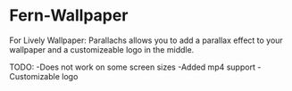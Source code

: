 # Fern-Wallpaper
For Lively Wallpaper:
Parallachs allows you to add a parallax effect to your wallpaper and a customizeable logo in the middle.

TODO:
-Does not work on some screen sizes
-Added mp4 support
-Customizable logo